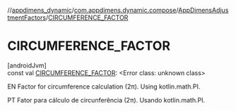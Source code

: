 //[appdimens_dynamic](../../../index.md)/[com.appdimens.dynamic.compose](../index.md)/[AppDimensAdjustmentFactors](index.md)/[CIRCUMFERENCE_FACTOR](-c-i-r-c-u-m-f-e-r-e-n-c-e_-f-a-c-t-o-r.md)

# CIRCUMFERENCE_FACTOR

[androidJvm]\
const val [CIRCUMFERENCE_FACTOR](-c-i-r-c-u-m-f-e-r-e-n-c-e_-f-a-c-t-o-r.md): &lt;Error class: unknown class&gt;

EN Factor for circumference calculation (2π). Using kotlin.math.PI.

PT Fator para cálculo de circunferência (2π). Usando kotlin.math.PI.